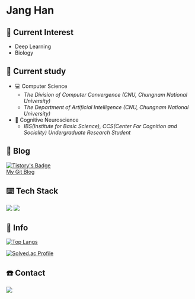 # <b>Jang Han</b>

<!-- about me :  -->
## 💫 Current Interest
- Deep Learning
- Biology
 
## 📝 Current study
* 💻 Computer Science
   * *The Division of Computer Convergence (CNU, Chungnam National University)*
   * *The Department of Artificial Intelligence (CNU, Chungnam National University)*
* 🧠 Cognitive Neuroscience
   * *IBS(Institute for Basic Science), CCS(Center For Cognition and Sociality) Undergraduate Research Student*

## 📖 Blog
[![Tistory's Badge](https://github-readme-tistory-card.vercel.app/api/badge?name=Tous-Les-Jours&theme={vue})](https://janghan-kor.tistory.com)<br>
[My Git Blog](https://janghana.github.io)

## ⌨️ Tech Stack

<img src="https://img.shields.io/badge/Python-3766AB?style=flat-square&logo=Python&logoColor=white"/> <img src="https://img.shields.io/badge/-matlab-red"/>

## 🏃‍ Info
[![Top Langs](https://github-readme-stats.vercel.app/api/top-langs/?username=janghana&layout=compact)](https://github.com/janghana/github-readme-stats)

[![Solved.ac Profile](http://mazassumnida.wtf/api/v2/generate_badge?boj=han001112)](https://solved.ac/han001112/)

## ☎️ Contact
<a href="mailto:janghan001112@gmail.com"><img src="https://img.shields.io/badge/Gmail-D0A9F5?style=flat-square&logo=Gmail&logoColor=white&link=mailto:janghan001112@gmail.com"/></a></p>
